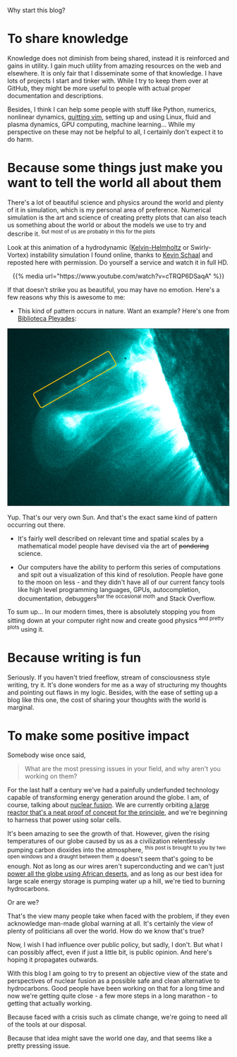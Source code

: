 <!--
.. title: An introduction
.. slug: an-introduction
.. date: 2017-06-30 09:49:08 UTC+02:00
.. tags: 
.. category: 
.. link: 
.. description: 
.. type: text
-->

Why start this blog?


# To share knowledge
Knowledge does not diminish from being shared, instead it is reinforced and gains in utility.
I gain much utility from amazing resources on the web and elsewhere. It is only fair that I disseminate some
of that knowledge. I have lots of projects I start and tinker with. While I try to keep them over at GitHub,
they might be more useful to people with actual proper documentation and descriptions.

Besides, I think I can help some people with stuff like Python, numerics, nonlinear dynamics, [quitting vim](https://stackoverflow.com/questions/11828270/how-to-exit-the-vim-editor),
setting up and using Linux, fluid and plasma dynamics, GPU computing, machine learning... While my perspective on these may not be helpful to all, I certainly don't expect it
to do harm.

# Because some things just make you want to tell the world all about them

There's a lot of beautiful science and physics around the world and plenty of it in simulation, which is my personal area of preference. Numerical simulation is the art and science of creating
pretty plots that can also teach us something about the world or about the models we use to try and describe it. <sup>but most of us are probably in this for the plots</sup>

Look at this animation of a hydrodynamic
([Kelvin-Helmholtz](https://en.wikipedia.org/wiki/Kelvin%E2%80%93Helmholtz_instability)
or Swirly-Vortex) instability simulation I found online, thanks to [Kevin
Schaal](http://www.kmschaal.de/) and reposted here with permission.
Do yourself a service and watch it in full HD.

<center>{{% media url="https://www.youtube.com/watch?v=cTRQP6DSaqA" %}}</center>

If that doesn't strike you as beautiful, you may have no emotion. Here's a few reasons why this is awesome to me:

* This kind of pattern occurs in nature. Want an example? Here's one from [Biblioteca Pleyades](https://www.bibliotecapleyades.net/ciencia/ciencia_sol47.htm):

<center> <img src="/images/solar-kelvin-helmholtz.jpg" width="700"/> </center>

Yup. That's our very own Sun. And that's the exact same kind of pattern occurring out there.

* It's fairly well described on relevant time and spatial scales by a mathematical model people have devised via the art of ~~pondering~~ science.

* Our computers have the ability to perform this series of computations and spit out a visualization of this kind of resolution. People have gone to the moon on less - and they didn't have all of our current
fancy tools like high level programming languages, GPUs, autocompletion, documentation, debuggers<sup>bar the occasional moth</sup> and Stack Overflow.

To sum up... In our modern times, there is absolutely stopping you from sitting down at your computer right now and create good physics <sup> and pretty plots</sup> using it.

# Because writing is fun

Seriously. If you haven't tried freeflow, stream of consciousness style writing, try it. It's done wonders for me as a way of structuring my thoughts and pointing out
flaws in my logic. Besides, with the ease of setting up a blog like this one, the cost of sharing your thoughts with the world is marginal.

# To make some positive impact

Somebody wise once said,

> What are the most pressing issues in your field, and why aren't you working on them?

For the last half a century we've had a painfully underfunded technology capable of transforming energy generation
around the globe. I am, of course, talking about [nuclear fusion](https://en.wikipedia.org/wiki/Fusion_energy). 
We are currently orbiting [a large reactor that's a neat proof of concept for the principle](https://en.wikipedia.org/wiki/Sun),
and we're beginning to harness that power using solar cells.

It's been amazing to see the growth of that. However, given the rising temperatures of our globe caused by us as a civilization
relentlessly pumping carbon dioxides into the atmosphere,
<sup>this post is brought to you by two open windows and a draught between them</sup>
it doesn't seem that's going to be enough. Not as long as our wires aren't superconducting and we can't just [power all the globe using
African deserts](https://cleantechnica.com/2011/12/14/solar-energy-from-the-sahara-desert-could-power-the-world-but-will-it/),
 and as long as our best idea for large scale energy storage is pumping water up a hill, 
we're tied to burning hydrocarbons.

Or are we?

That's the view many people take when faced with the problem, if they even acknowledge man-made global warning at all.
It's certainly the view of plenty of politicians all over the world. How do we know that's true?

Now, I wish I had influence over public policy, but sadly, I don't. But what I can possibly affect, even if just a little bit,
is public opinion. And here's hoping it propagates outwards.

With this blog I am going to try to present an objective view of the state and perspectives of nuclear fusion
as a possible safe and clean alternative to hydrocarbons. Good people have been working on that for a long time and now
we're getting quite close - a few more steps in a long marathon - to getting that actually working.

Because faced with a crisis such as climate change, we're going to need all of the tools at our disposal.

Because that idea might save the world one day, and that seems like a pretty pressing issue.

<!---
> **My client needs a strong defense, you're the solution.**

> *Who's your client?*

> **The future of nuclear fusion.**
-->
